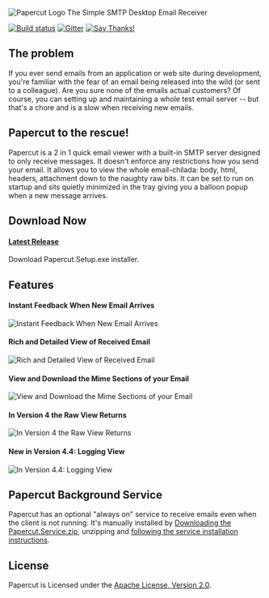 ![Papercut Logo](https://raw.githubusercontent.com/ChangemakerStudios/Papercut/develop/graphics/PapercutLogo.png)
The Simple SMTP Desktop Email Receiver

[![Build status](https://ci.appveyor.com/api/projects/status/bs2asxoafdwbkcxa?svg=true)](https://ci.appveyor.com/project/Jaben/papercut)
[![Gitter](https://badges.gitter.im/Join%20Chat.svg)](https://gitter.im/Jaben/Papercut?utm_source=badge&utm_medium=badge&utm_campaign=pr-badge)
[![Say Thanks!](https://img.shields.io/badge/Say%20Thanks-!-1EAEDB.svg)](https://saythanks.io/to/Jaben)


## The problem
If you ever send emails from an application or web site during development, you're familiar with the fear of an email being released into the wild (or sent to a colleague). Are you sure none of the emails actual customers? Of course, you can setting up and maintaining a whole test email server -- but that's a chore and is a slow when receiving new emails.

## Papercut to the rescue!
Papercut is a 2 in 1 quick email viewer with a built-in SMTP server designed to only receive messages. It doesn't enforce any restrictions how you send your email. It allows you to view the whole email-chilada: body, html, headers, attachment down to the naughty raw bits. It can be set to run on startup and sits quietly minimized in the tray giving you a balloon popup when a new message arrives.

## Download Now
#### [Latest Release](https://github.com/ChangemakerStudios/Papercut/releases)
Download Papercut.Setup.exe installer.

## Features
#### Instant Feedback When New Email Arrives
![Instant Feedback When New Email Arrives](http://www.tinygecko.com/downloads/Papercut-v3.1.0-S2.png)
#### Rich and Detailed View of Received Email
![Rich and Detailed View of Received Email](http://www.tinygecko.com/images/Papercut/Papercut-Main.png)
#### View and Download the Mime Sections of your Email
![View and Download the Mime Sections of your Email](http://www.tinygecko.com/images/Papercut/Papercut-Mime.png)
#### In Version 4 the Raw View Returns
![In Version 4 the Raw View Returns](http://www.tinygecko.com/images/Papercut/Papercut-Raw.png)
#### New in Version 4.4: Logging View
![In Version 4.4: Logging View](http://www.tinygecko.com/images/Papercut/Papercut-Log.png)

## Papercut Background Service
Papercut has an optional "always on" service to receive emails even when the client is not running. It's manually installed by [Downloading the Papercut.Service.zip](https://github.com/ChangemakerStudios/Papercut/releases), unzipping and [following the service installation instructions](https://github.com/ChangemakerStudios/Papercut/tree/develop/src/Papercut.Service).

## License
Papercut is Licensed under the [Apache License, Version 2.0](http://www.apache.org/licenses/LICENSE-2.0).
